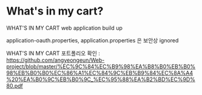 # What's in my cart?
WHAT'S IN MY CART web application build up

application-oauth.properties,
application.properties 은 보안상 ignored

WHAT'S IN MY CART 포트폴리오 확인 : https://github.com/angyeongeun/Web-project/blob/master/%EC%9C%84%EC%B9%98%EA%B8%B0%EB%B0%98%EB%B0%B0%EC%86%A1%EC%84%9C%EB%B9%84%EC%8A%A4%20%EA%B0%9C%EB%B0%9C_%EC%95%88%EA%B2%BD%EC%9D%80.pdf
